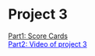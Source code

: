 # Project 3

<span style="color:blue">[Part1: Score Cards](Score_card.md)</span><br>
<a href="https://www.youtube.com/watch?v=-QmI7xdJ0Zk" target="_blank" style="color:blue">Part2: Video of project 3</a><br>
